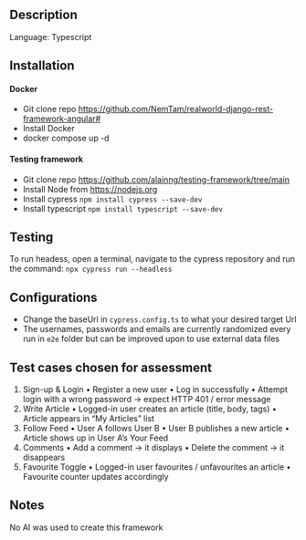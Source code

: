 ## Description
Language: Typescript

## Installation
#### Docker
* Git clone repo https://github.com/NemTam/realworld-django-rest-framework-angular#
* Install Docker
* docker compose up -d

#### Testing framework
* Git clone repo https://github.com/alainng/testing-framework/tree/main
* Install Node from https://nodejs.org
* Install cypress ```npm install cypress --save-dev```
* Install typescript ```npm install typescript --save-dev```

## Testing

To run headess, open a terminal, navigate to the cypress repository and run the command: ```npx cypress run --headless```

## Configurations
* Change the baseUrl in ```cypress.config.ts``` to what your desired target Url
* The usernames, passwords and emails are currently randomized every run in ```e2e``` folder but can be improved upon to use external data files


## Test cases chosen for assessment
1. Sign-up & Login
• Register a new user
• Log in successfully
• Attempt login with a wrong password → expect HTTP 401 / error message
2. Write Article
• Logged-in user creates an article (title, body, tags)
• Article appears in “My Articles” list
3. Follow Feed
• User A follows User B
• User B publishes a new article
• Article shows up in User A’s Your Feed
5. Comments
• Add a comment → it displays
• Delete the comment → it disappears
6. Favourite Toggle
• Logged-in user favourites / unfavourites an article
• Favourite counter updates accordingly

## Notes
No AI was used to create this framework
